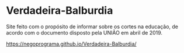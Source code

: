 # Verdadeira-Balburdia
Site feito com o propósito de informar sobre os cortes na educação, de acordo com o documento disposto pela UNIÃO em abril de 2019.

https://negoprograma.github.io/Verdadeira-Balburdia/
